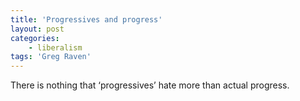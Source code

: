 ```yaml
---
title: 'Progressives and progress'
layout: post
categories:
    - liberalism
tags: 'Greg Raven'
---
```


There is nothing that ‘progressives’ hate more than actual progress.